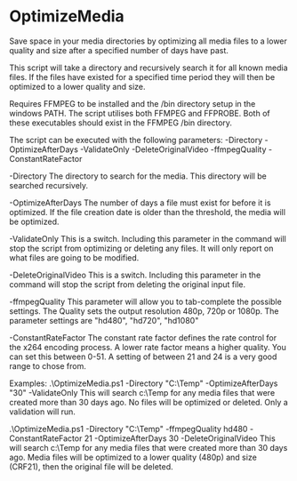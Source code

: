 # OptimizeMedia
Save space in your media directories by optimizing all media files to a lower quality and size after a specified number of days have past.

This script will take a directory and recursively search it for all known media files. 
If the files have existed for a specified time period they will then be optimized to a lower quality and size.

Requires FFMPEG to be installed and the /bin directory setup in the windows PATH. 
The script utilises both FFMPEG and FFPROBE. Both of these executables should exist in the FFMPEG /bin directory.

The script can be executed with the following parameters: 
  -Directory
  -OptimizeAfterDays
  -ValidateOnly
  -DeleteOriginalVideo
  -ffmpegQuality
  -ConstantRateFactor
 
 -Directory
    The directory to search for the media. This directory will be searched recursively.
    
-OptimizeAfterDays
    The number of days a file must exist for before it is optimized. If the file creation date is older than the threshold, the media will be optimized.
    
-ValidateOnly
    This is a switch. Including this parameter in the command will stop the script from optimizing or deleting any files.
    It will only report on what files are going to be modified.
    
-DeleteOriginalVideo
    This is a switch. Including this parameter in the command will stop the script from deleting the original input file.

-ffmpegQuality
    This parameter will allow you to tab-complete the possible settings.
    The Quality sets the output resolution 480p, 720p or 1080p. The parameter settings are "hd480", "hd720", "hd1080"
    
-ConstantRateFactor
    The constant rate factor defines the rate control for the x264 encoding process. A lower rate factor means a higher quality.
    You can set this between 0-51. A setting of between 21 and 24 is a very good range to chose from. 

Examples:
.\OptimizeMedia.ps1 -Directory "C:\Temp" -OptimizeAfterDays "30" -ValidateOnly
      This will search c:\Temp for any media files that were created more than 30 days ago.
      No files will be optimized or deleted. Only a validation will run.
      
.\OptimizeMedia.ps1 -Directory "C:\Temp" -ffmpegQuality hd480 -ConstantRateFactor 21 -OptimizeAfterDays 30 -DeleteOriginalVideo
      This will search c:\Temp for any media files that were created more than 30 days ago.
      Media files will be optimized to a lower quality (480p) and size (CRF21), then the original file will be deleted.
